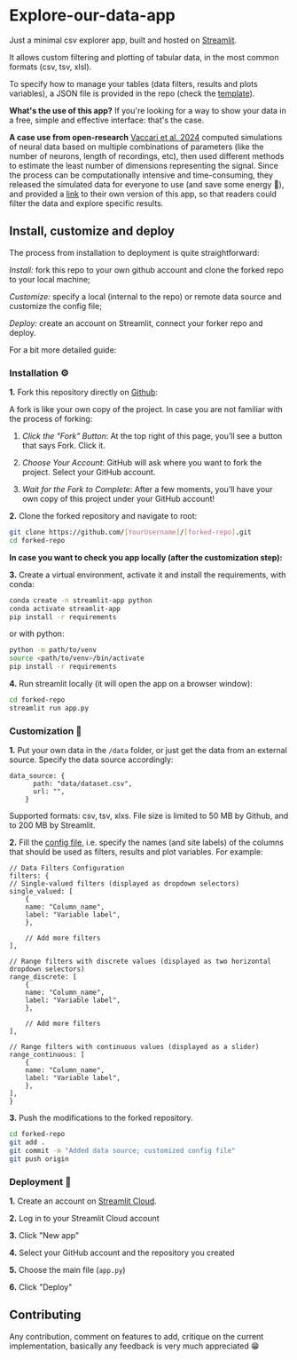 # Explore-our-data-app

Just a minimal csv explorer app, built and hosted on [Streamlit](https://docs.streamlit.io/). 

It allows custom filtering and plotting of tabular data, in the most common formats (csv, tsv, xlsl).

To specify how to manage your tables (data filters, results and plots variables), a JSON file is provided in the repo (check the [template](config.json5)).

**What's the use of this app?**
If you're looking for a way to show your data in a free, simple and effective interface: that's the case. 

**A case use from open-research**
[Vaccari et al. 2024](PreprintLink) computed simulations of neural data based on multiple combinations of parameters (like the number of neurons, length of recordings, etc), then used different methods to estimate the least number of dimensions representing the signal.
Since the process can be computationally intensive and time-consuming, they released the simulated data for everyone to use (and save some energy :seedling:), and provided a [link](https://dimensionality-estimation-upper-bound.streamlit.app) to their own version of this app, so that readers could filter the data and explore specific results.

## Install, customize and deploy

The process from installation to deployment is quite straightforward: 

*Install:* fork this repo to your own github account and clone the forked repo to your local machine;

*Customize:* specify a local (internal to the repo) or remote data source and customize the config file; 

*Deploy:* create an account on Streamlit, connect your forker repo and deploy. 

For a bit more detailed guide:

### Installation :gear:

**1.** Fork this repository directly on [Github](https://github.com/):

A fork is like your own copy of the project. 
In case you are not familiar with the process of forking:

1. *Click the "Fork" Button*: At the top right of this page, you’ll see a button that says Fork. Click it.

2. *Choose Your Account*: GitHub will ask where you want to fork the project. Select your GitHub account.
    
3. *Wait for the Fork to Complete*: After a few moments, you’ll have your own copy of this project under your GitHub account!


**2.** Clone the forked repository and navigate to root:

```bash
git clone https://github.com/[YourUsername]/[forked-repo].git
cd forked-repo
```

**In case you want to check you app locally (after the customization step):**

**3.** Create a virtual environment, activate it and install the requirements, with conda:
```bash
conda create -n streamlit-app python
conda activate streamlit-app
pip install -r requirements
```
or with python:
```bash
python -m path/to/venv 
source <path/to/venv>/bin/activate
pip install -r requirements
```

**4.** Run streamlit locally (it will open the app on a browser window):
```bash
cd forked-repo
streamlit run app.py
```

### Customization :pencil:

**1.** Put your own data in the `/data` folder, or just get the data from an external source. 
Specify the data source accordingly:

```json5
data_source: {
      path: "data/dataset.csv",
      url: "",
    }
```
Supported formats: csv, tsv, xlxs. File size is limited to 50 MB by Github, and to 200 MB by Streamlit.

**2.** Fill the [config file](config.json5), i.e. specify the names (and site labels) of the columns that should be used as filters, results and plot variables. For example:

```json5
// Data Filters Configuration
filters: {
// Single-valued filters (displayed as dropdown selectors)
single_valued: [
    {
    name: "Column_name",
    label: "Variable label",
    },

    // Add more filters
],

// Range filters with discrete values (displayed as two horizontal dropdown selectors)
range_discrete: [
    {
    name: "Column_name",
    label: "Variable label",
    },

    // Add more filters
],

// Range filters with continuous values (displayed as a slider)
range_continuous: [
    {
    name: "Column_name",
    label: "Variable label",
    },
],
}
```

**3.** Push the modifications to the forked repository.
```bash
cd forked-repo
git add .
git commit -m "Added data source; customized config file"
git push origin
```

### Deployment :rocket:

**1.** Create an account on [Streamlit Cloud](https://share.streamlit.io/).

**2.** Log in to your Streamlit Cloud account

**3.** Click "New app"

**4.** Select your GitHub account and the repository you created

**5.** Choose the main file (`app.py`)

**6.** Click "Deploy"


## Contributing

Any contribution, comment on features to add, critique on the current implementation, basically any feedback is very much appreciated :grin:

